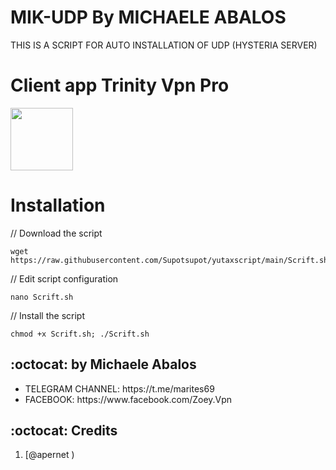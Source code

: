 # MIK-UDP By MICHAELE ABALOS

THIS IS A SCRIPT FOR AUTO INSTALLATION OF UDP (HYSTERIA SERVER) 



# Client app Trinity Vpn Pro

<p>
<a href="https://play.google.com/store/apps/details?id=com.trinityvpn.pro"><img src="https://play.google.com/intl/en_us/badges/images/generic/en-play-badge.png" height="100"></a>
</p>


# Installation


// Download the script
```
wget https://raw.githubusercontent.com/Supotsupot/yutaxscript/main/Scrift.sh
```
// Edit script configuration 
```
nano Scrift.sh
```
// Install the script
```
chmod +x Scrift.sh; ./Scrift.sh
```

## :octocat: by Michaele Abalos
<ul>
 <li>TELEGRAM CHANNEL: https://t.me/marites69</li>
 <li>FACEBOOK: https://www.facebook.com/Zoey.Vpn</li>
 </ul>
 
## :octocat: Credits

1. [@apernet )
